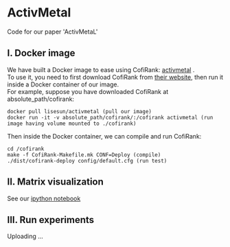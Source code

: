 # ActivMetal
Code for our paper 'ActivMetaL'

## I. Docker image
We have built a Docker image to ease using CofiRank: [activmetal](https://hub.docker.com/r/lisesun/activmetal/) .          
To use it, you need to first download CofiRank from [their website](https://github.com/markusweimer/cofirank), then run it inside a Docker container of our image.        
For example, suppose you have downloaded CofiRank at absolute_path/cofirank:     
```
docker pull lisesun/activmetal (pull our image)
docker run -it -v absolute_path/cofirank/:/cofirank activmetal (run image having volume mounted to ./cofirank)
```
Then inside the Docker container, we can compile and run CofiRank:    
```
cd /cofirank 
make -f CofiRank-Makefile.mk CONF=Deploy (compile)
./dist/cofirank-deploy config/default.cfg (run test)
```

## II. Matrix visualization 
See our [ipython notebook](https://github.com/LishengSun/ActiveMetaLearn/blob/master/DEMONSTRATION/performance-matrix-visualization.ipynb)

## III. Run experiments
Uploading ...
